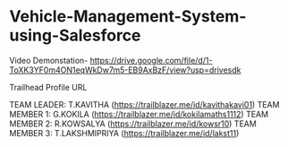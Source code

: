 # Vehicle-Management-System-using-Salesforce

Video Demonstation-
https://drive.google.com/file/d/1-ToXK3YF0m4ON1eqWkDw7m5-EB9AxBzF/view?usp=drivesdk

Trailhead Profile URL

TEAM LEADER: T.KAVITHA (https://trailblazer.me/id/kavithakavi01)
TEAM MEMBER 1: G.KOKILA (https://trailblazer.me/id/kokilamaths1112)
TEAM MEMBER 2: R.KOWSALYA (https://trailblazer.me/id/kowsr10)
TEAM MEMBER 3: T.LAKSHMIPRIYA (https://trailblazer.me/id/lakst11)
